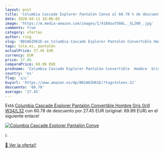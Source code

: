 ```yaml
---
layout: post
title: 'Columbia Cascade Explorer Pantalón Conve al 60.78 % de descuento'
date: 2020-04-11 18:06:03
image: 'https://m.media-amazon.com/images/I/4168ouY50AL._SL200_.jpg'
comments: true
category: ofertas
author: ring
slug: 'B01A6ZH61E-es Columbia Cascade Explorer Pantalón Convertible Hombre Gris...'
tags: tole.es, pantalón
actualPrice: 27.45 EUR
currency: EUR
price: 27.45
comparePrice: 69.99 EUR
prodname: 'Columbia Cascade Explorer Pantalón Convertible  Hombre  Gris  Grill   W34/L32'
country: 'es'
flag: '🇪🇸'
buyurl: 'https://www.amazon.es/dp/B01A6ZH61E/?tag=tolees-21'
descuento: '60.78'
average: '27.45'
---
```


Está [Columbia Cascade Explorer Pantalón Convertible  Hombre  Gris  Grill   W34/L32](https://www.amazon.es/dp/B01A6ZH61E/?tag=tolees-21) con 60.78 de descuento por 27.45 EUR (original: 69.99 EUR) en el siguiente enlace!

[![Columbia Cascade Explorer Pantalón Conve](https://m.media-amazon.com/images/I/4168ouY50AL._SL200_.jpg)](https://www.amazon.es/dp/B01A6ZH61E/?tag=tolees-21)

ℹ️:


[🛒 Ver la oferta!!](https://www.amazon.es/dp/B01A6ZH61E/?tag=tolees-21)
